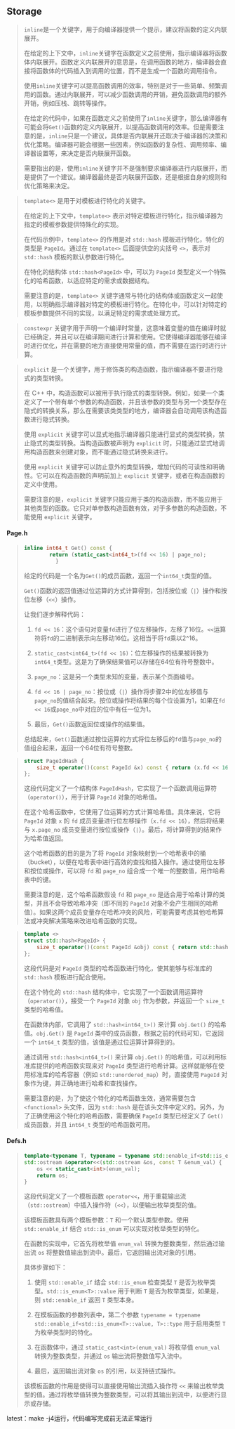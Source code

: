 ## Storage

> `inline`是一个关键字，用于向编译器提供一个提示，建议将函数的定义内联展开。
>
> 在给定的上下文中，`inline`关键字在函数定义之前使用，指示编译器将函数体内联展开。函数定义内联展开的意思是，在调用函数的地方，编译器会直接将函数体的代码插入到调用的位置，而不是生成一个函数的调用指令。
>
> 使用`inline`关键字可以提高函数调用的效率，特别是对于一些简单、频繁调用的函数。通过内联展开，可以减少函数调用的开销，避免函数调用的额外开销，例如压栈、跳转等操作。
>
> 在给定的代码中，如果在函数定义之前使用了`inline`关键字，那么编译器有可能会将`Get()`函数的定义内联展开，以提高函数调用的效率。但是需要注意的是，`inline`只是一个建议，具体是否内联展开还取决于编译器的决策和优化策略。编译器可能会根据一些因素，例如函数的复杂性、调用频率、编译器设置等，来决定是否内联展开函数。
>
> 需要指出的是，使用`inline`关键字并不是强制要求编译器进行内联展开，而是提供了一个建议。编译器最终是否内联展开函数，还是根据自身的规则和优化策略来决定。

> `template<>` 是用于对模板进行特化的关键字。
>
> 在给定的上下文中，`template<>` 表示对特定模板进行特化，指示编译器为指定的模板参数提供特殊化的实现。
>
> 在代码示例中，`template<>` 的作用是对 `std::hash` 模板进行特化，特化的类型是 `PageId`。通过在 `template<>` 后面提供空的尖括号 `<>`，表示对 `std::hash` 模板的默认参数进行特化。
>
> 在特化的结构体 `std::hash<PageId>` 中，可以为 `PageId` 类型定义一个特殊化的哈希函数，以适应特定的需求或数据结构。
>
> 需要注意的是，`template<>` 关键字通常与特化的结构体或函数定义一起使用，以明确指示编译器对特定的模板进行特化。在特化中，可以针对特定的模板参数提供不同的实现，以满足特定的需求或处理方式。

> `constexpr` 关键字用于声明一个编译时常量，这意味着变量的值在编译时就已经确定，并且可以在编译期间进行计算和使用。它使得编译器能够在编译时进行优化，并在需要的地方直接使用常量的值，而不需要在运行时进行计算。

> `explicit` 是一个关键字，用于修饰类的构造函数，指示编译器不要进行隐式的类型转换。
>
> 在 C++ 中，构造函数可以被用于执行隐式的类型转换。例如，如果一个类定义了一个带有单个参数的构造函数，并且该参数的类型与另一个类型存在隐式的转换关系，那么在需要该类类型的地方，编译器会自动调用该构造函数进行隐式转换。
>
> 使用 `explicit` 关键字可以显式地指示编译器只能进行显式的类型转换，禁止隐式的类型转换。当构造函数被声明为 `explicit` 时，只能通过显式地调用构造函数来创建对象，而不能通过隐式转换来进行。
>
> 使用 `explicit` 关键字可以防止意外的类型转换，增加代码的可读性和明确性。它可以在构造函数的声明前加上 `explicit` 关键字，或者在构造函数的定义中使用。
>
> 需要注意的是，`explicit` 关键字只能应用于类的构造函数，而不能应用于其他类型的函数。它只对单参数构造函数有效，对于多参数的构造函数，不能使用 `explicit` 关键字。



#### Page.h

> ```c++
> inline int64_t Get() const {
>         return (static_cast<int64_t>(fd << 16) | page_no);
>   		}
> ```
>
> 给定的代码是一个名为`Get()`的成员函数，返回一个`int64_t`类型的值。
>
> `Get()`函数的返回值通过位运算的方式计算得到，包括按位或（`|`）操作和按位左移（`<<`）操作。
>
> 让我们逐步解释代码：
>
> 1. `fd << 16`：这个语句对变量`fd`进行了位左移操作，左移了16位。`<<`运算符将`fd`的二进制表示向左移动16位。这相当于将`fd`乘以2^16。
>
> 2. `static_cast<int64_t>(fd << 16)`：位左移操作的结果被转换为`int64_t`类型。这是为了确保结果值可以存储在64位有符号整数中。
>
> 3. `page_no`：这是另一个类型未知的变量，表示某个页面编号。
>
> 4. `fd << 16 | page_no`：按位或（`|`）操作将步骤2中的位左移值与`page_no`的值结合起来。按位或操作将结果的每个位设置为1，如果在`fd << 16`或`page_no`中对应的位中有任一位为1。
>
> 5. 最后，`Get()`函数返回位或操作的结果值。
>
> 总结起来，`Get()`函数通过按位运算的方式将位左移后的`fd`值与`page_no`的值组合起来，返回一个64位有符号整数。

> ```c++
> struct PageIdHash {
>     size_t operator()(const PageId &x) const { return (x.fd << 16) | x.page_no; }
> };
> ```
>
> 这段代码定义了一个结构体 `PageIdHash`，它实现了一个函数调用运算符（`operator()`），用于计算 `PageId` 对象的哈希值。
>
> 在这个哈希函数中，它使用了位运算的方式计算哈希值。具体来说，它将 `PageId` 对象 `x` 的 `fd` 成员变量进行位左移操作（`x.fd << 16`），然后将结果与 `x.page_no` 成员变量进行按位或操作（`|`）。最后，将计算得到的结果作为哈希值返回。
>
> 这个哈希函数的目的是为了将 `PageId` 对象映射到一个哈希表中的桶（bucket），以便在哈希表中进行高效的查找和插入操作。通过使用位左移和按位或操作，可以将 `fd` 和 `page_no` 组合成一个唯一的整数值，用作哈希表中的键。
>
> 需要注意的是，这个哈希函数假设 `fd` 和 `page_no` 是适合用于哈希计算的类型，并且不会导致哈希冲突（即不同的 `PageId` 对象不会产生相同的哈希值）。如果这两个成员变量存在哈希冲突的风险，可能需要考虑其他哈希算法或冲突解决策略来改进哈希函数的实现。

> ```c++
> template <>
> struct std::hash<PageId> {
>     size_t operator()(const PageId &obj) const { return std::hash<int64_t>()(obj.Get()); }
> };
> ```
>
> 这段代码是对 `PageId` 类型的哈希函数进行特化，使其能够与标准库的 `std::hash` 模板进行配合使用。
>
> 在这个特化的 `std::hash` 结构体中，它实现了一个函数调用运算符（`operator()`），接受一个 `PageId` 对象 `obj` 作为参数，并返回一个 `size_t` 类型的哈希值。
>
> 在函数体内部，它调用了 `std::hash<int64_t>()` 来计算 `obj.Get()` 的哈希值。`obj.Get()` 是 `PageId` 类中的成员函数，根据之前的代码可知，它返回一个 `int64_t` 类型的值，该值是通过位运算计算得到的。
>
> 通过调用 `std::hash<int64_t>()` 来计算 `obj.Get()` 的哈希值，可以利用标准库提供的哈希函数实现来对 `PageId` 类型进行哈希计算。这样就能够在使用标准库的哈希容器（例如 `std::unordered_map`）时，直接使用 `PageId` 对象作为键，并正确地进行哈希和查找操作。
>
> 需要注意的是，为了使这个特化的哈希函数生效，通常需要包含 `<functional>` 头文件，因为 `std::hash` 是在该头文件中定义的。另外，为了正确使用这个特化的哈希函数，需要确保 `PageId` 类型已经定义了 `Get()` 成员函数，并且 `int64_t` 类型的哈希函数可用。

#### Defs.h

> ```c++
> template<typename T, typename = typename std::enable_if<std::is_enum<T>::value, T>::type>
> std::ostream &operator<<(std::ostream &os, const T &enum_val) {
>     os << static_cast<int>(enum_val);
>     return os;
> }
> ```
>
> 这段代码定义了一个模板函数 `operator<<`，用于重载输出流（`std::ostream`）中插入操作符（`<<`），以便输出枚举类型的值。
>
> 该模板函数具有两个模板参数：`T` 和一个默认类型参数。使用 `std::enable_if` 结合 `std::is_enum` 可以实现对枚举类型的特化。
>
> 在函数的实现中，它首先将枚举值 `enum_val` 转换为整数类型，然后通过输出流 `os` 将整数值输出到流中。最后，它返回输出流对象的引用。
>
> 具体步骤如下：
>
> 1. 使用 `std::enable_if` 结合 `std::is_enum` 检查类型 `T` 是否为枚举类型。`std::is_enum<T>::value` 用于判断 `T` 是否为枚举类型，如果是，则 `std::enable_if` 返回 `T` 类型本身。
>
> 2. 在模板函数的参数列表中，第二个参数 `typename = typename std::enable_if<std::is_enum<T>::value, T>::type` 用于启用类型 `T` 为枚举类型时的特化。
>
> 3. 在函数体中，通过 `static_cast<int>(enum_val)` 将枚举值 `enum_val` 转换为整数类型，并通过 `os` 输出流将整数值写入流中。
>
> 4. 最后，返回输出流对象 `os` 的引用，以支持链式操作。
>
> 该模板函数的作用是使得可以直接使用输出流插入操作符 `<<` 来输出枚举类型的值。通过将枚举值转换为整数类型，可以将其输出到流中，以便进行显示或存储。

latest：make -j4运行，代码编写完成前无法正常运行
